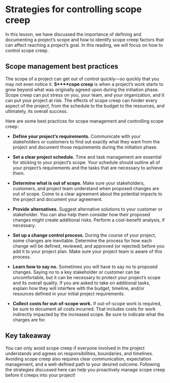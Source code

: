 # Strategies for controlling scope creep

In this lesson, we have discussed the importance of defining and documenting a project’s scope and how to identify scope creep factors that can affect reaching a project’s goal. In this reading, we will focus on how to control scope creep.

## **Scope management best practices**

The scope of a project can get out of control quickly—so quickly that you may not even notice it. **S****cope creep** is when a project’s work starts to grow beyond what was originally agreed upon during the initiation phase. Scope creep can put stress on you, your team, and your organization, and it can put your project at risk. The effects of scope creep can hinder every aspect of the project, from the schedule to the budget to the resources, and ultimately, its overall success. 

Here are some best practices for scope management and controlling scope creep: 

- **Define your project’s requirements.** Communicate with your stakeholders or customers to find out exactly what they want from the project and document those requirements during the initiation phase. 
    
- **Set a clear project schedule.** Time and task management are essential for sticking to your project’s scope. Your schedule should outline all of your project’s requirements and the tasks that are necessary to achieve them.
    
- **Determine what is out of scope.** Make sure your stakeholders, customers, and project team understand when proposed changes are out of scope. Come to a clear agreement about the potential impacts to the project and document your agreement. 
    
- **Provide** **alternatives.** Suggest alternative solutions to your customer or stakeholder. You can also help them consider how their proposed changes might create additional risks. Perform a cost-benefit analysis, if necessary.
    
- **Set up a change control process.** During the course of your project, some changes are inevitable. Determine the process for how each change will be defined, reviewed, and approved (or rejected) before you add it to your project plan. Make sure your project team is aware of this process.
    
- **Learn how to say no.** Sometimes you will have to say no to proposed changes. Saying no to a key stakeholder or customer can be uncomfortable, but it can be necessary to protect your project’s scope and its overall quality. If you are asked to take on additional tasks, explain how they will interfere with the budget, timeline, and/or resources defined in your initial project requirements. 
    
- **Collect** **costs for out-of-scope work.** If out-of-scope work is required, be sure to document all costs incurred. That includes costs for work indirectly impacted by the increased scope. Be sure to indicate what the charges are for. 
    

## **Key takeaway**

You can only avoid scope creep if everyone involved in the project understands and agrees on responsibilities, boundaries, and timelines. Avoiding scope creep also requires clear communication, expectation management, and a well-defined path to your desired outcome. Following the strategies discussed here can help you proactively manage scope creep before it creeps into your project!